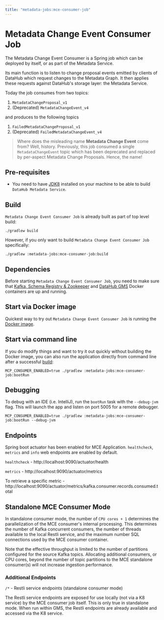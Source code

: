 ```yaml
---
title: "metadata-jobs:mce-consumer-job"
---
```


# Metadata Change Event Consumer Job

The Metadata Change Event Consumer is a Spring job which can be deployed by itself, or as part of the Metadata Service.

Its main function is to listen to change proposal events emitted by clients of DataHub which request changes to the Metadata Graph. It then applies
these requests against DataHub's storage layer: the Metadata Service.

Today the job consumes from two topics:

1. `MetadataChangeProposal_v1`
2. (Deprecated) `MetadataChangeEvent_v4`

and produces to the following topics

1. `FailedMetadataChangeProposal_v1`
2. (Deprecated) `FailedMetadataChangeEvent_v4`

> Where does the misleading name **Metadata Change Event** come from? Well, history. Previously, this job consumed
> a single `MetadataChangeEvent` topic which has been deprecated and replaced by per-aspect Metadata Change Proposals. Hence, the name!

## Pre-requisites
* You need to have [JDK8](https://www.oracle.com/java/technologies/jdk8-downloads.html) installed on your machine to be
able to build `DataHub Metadata Service`.

## Build
`Metadata Change Event Consumer Job` is already built as part of top level build:

```
./gradlew build
```

However, if you only want to build `Metadata Change Event Consumer Job` specifically:
```
./gradlew :metadata-jobs:mce-consumer-job:build
```

## Dependencies
Before starting `Metadata Change Event Consumer Job`, you need to make sure that [Kafka, Schema Registry & Zookeeper](../../docker/kafka-setup)
and [DataHub GMS](../../docker/datahub-gms) Docker containers are up and running.

## Start via Docker image
Quickest way to try out `Metadata Change Event Consumer Job` is running the [Docker image](../../docker/datahub-mce-consumer).

## Start via command line
If you do modify things and want to try it out quickly without building the Docker image, you can also run
the application directly from command line after a successful [build](#build):
```
MCP_CONSUMER_ENABLED=true ./gradlew :metadata-jobs:mce-consumer-job:bootRun
```

## Debugging

To debug with an IDE (i.e. IntelliJ), run the `bootRun` task with the `--debug-jvm` flag. This will launch the app and
listen on port 5005 for a remote debugger.

```
MCP_CONSUMER_ENABLED=true ./gradlew :metadata-jobs:mce-consumer-job:bootRun --debug-jvm
```

## Endpoints
Spring boot actuator has been enabled for MCE Application.
`healthcheck`, `metrics` and `info` web endpoints are enabled by default.

`healthcheck` - http://localhost:9090/actuator/health

`metrics` - http://localhost:9090/actuator/metrics

To retrieve a specific metric - http://localhost:9090/actuator/metrics/kafka.consumer.records.consumed.total

## Standalone MCE Consumer Mode

In standalone consumer mode, the number of `CPU cores + 1` determines the parallelization of the MCE consumer's internal
processing. This determines the number of Kafka concurrent consumers, the number of threads available to the local
Restli service, and the maximum number SQL connections used by the MCE consumer container.

Note that the effective throughput is limited to the number of partitions configured for the source Kafka topics.
Allocating additional consumers, or CPU cores, beyond the number of topic partitions to the MCE standalone consumer(s)
will not increase ingestion performance.

### Additional Endpoints

`/*` - Restli service endpoints (standalone consumer mode)

The Restli service endpoints are exposed for use locally (not via a K8 service) by the MCE consumer job itself. This is
only true in standalone mode. When run within GMS, the Restli endpoints are already available and accessed via the K8
service.

